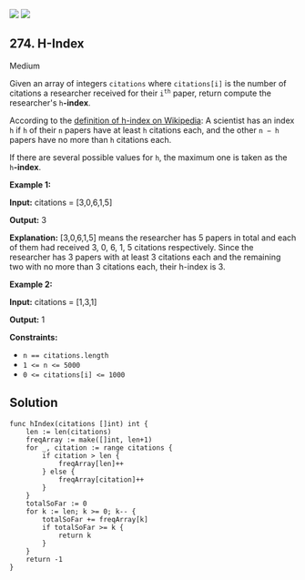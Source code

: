[![](https://img.shields.io/github/stars/LeetCode-Top-Interview-150/LeetCode-Top-Interview-150?label=Stars&style=flat-square)](https://github.com/LeetCode-Top-Interview-150/LeetCode-Top-Interview-150)
[![](https://img.shields.io/github/forks/LeetCode-Top-Interview-150/LeetCode-Top-Interview-150?label=Fork%20me%20on%20GitHub%20&style=flat-square)](https://github.com/LeetCode-Top-Interview-150/LeetCode-Top-Interview-150/fork)

## 274\. H-Index

Medium

Given an array of integers `citations` where `citations[i]` is the number of citations a researcher received for their <code>i<sup>th</sup></code> paper, return compute the researcher's `h`**\-index**.

According to the [definition of h-index on Wikipedia](https://en.wikipedia.org/wiki/H-index): A scientist has an index `h` if `h` of their `n` papers have at least `h` citations each, and the other `n − h` papers have no more than `h` citations each.

If there are several possible values for `h`, the maximum one is taken as the `h`**\-index**.

**Example 1:**

**Input:** citations = [3,0,6,1,5]

**Output:** 3

**Explanation:** [3,0,6,1,5] means the researcher has 5 papers in total and each of them had received 3, 0, 6, 1, 5 citations respectively. Since the researcher has 3 papers with at least 3 citations each and the remaining two with no more than 3 citations each, their h-index is 3.

**Example 2:**

**Input:** citations = [1,3,1]

**Output:** 1

**Constraints:**

*   `n == citations.length`
*   `1 <= n <= 5000`
*   `0 <= citations[i] <= 1000`

## Solution

```golang
func hIndex(citations []int) int {
	len := len(citations)
	freqArray := make([]int, len+1)
	for _, citation := range citations {
		if citation > len {
			freqArray[len]++
		} else {
			freqArray[citation]++
		}
	}
	totalSoFar := 0
	for k := len; k >= 0; k-- {
		totalSoFar += freqArray[k]
		if totalSoFar >= k {
			return k
		}
	}
	return -1
}
```